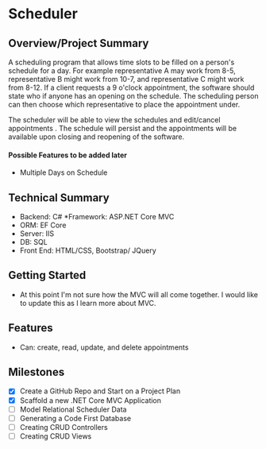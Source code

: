 # **Scheduler**

## **Overview/Project Summary**
A scheduling program that allows time slots to be filled on a person's schedule for a day. For example representative A may work from 8-5, representative B might work from 10-7, and representative C might work from 8-12. If a client requests a 9 o'clock appointment, the software should state who if anyone has an opening on the schedule. The scheduling person can then choose which representative to place the appointment under. 

The scheduler will be able to view the schedules and edit/cancel appointments . The schedule will persist and the appointments will be available upon closing and reopening of the software.                                                                 
#### Possible Features to be added later        
* Multiple Days on Schedule
        



## **Technical Summary**
* Backend: C#
*Framework: ASP.NET Core MVC
* ORM: EF Core
* Server: IIS
* DB: SQL
* Front End: HTML/CSS, Bootstrap/ JQuery

## **Getting Started**
* At this point I'm not sure how the MVC will all come together. I would like to update this as I learn more about MVC.

## **Features**

* Can: create, read, update, and delete appointments




## **Milestones**
- [x] Create a GitHub Repo and Start on a Project Plan
- [x] Scaffold a new .NET Core MVC Application
- [ ] Model Relational Scheduler Data
- [ ] Generating a Code First Database
- [ ] Creating CRUD Controllers
- [ ]  Creating CRUD Views
